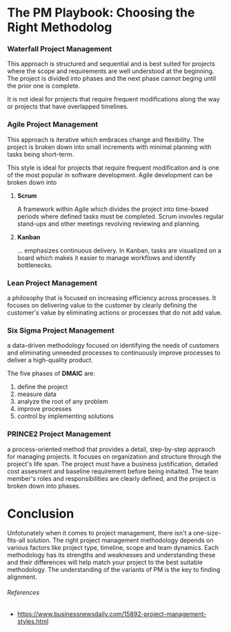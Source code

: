 # The PM Playbook: Choosing the Right Methodolog

### Waterfall Project Management

This approach is structured and sequential and is best suited for projects where the scope and requirements are well understood at the beginning. The project is divided into phases and the next phase cannot beging until the prior one is complete.

It is not ideal for projects that require frequent modifications along the way or projects that have overlapped timelines.

### Agile Project Management

This approach is iterative which embraces change and flexibility. The project is broken down into small increments with minimal planning with tasks being short-term.

This style is ideal for projects that require frequent modification and is one of the most popular in software development. Agile development can be broken down into

1.  **Scrum**

    A framework within Agile which divides the project into time-boxed periods where defined tasks must be completed. Scrum invovles regular stand-ups and other meetings revolving reviewing and planning.

2.  **Kanban**

    ... emphasizes continuous delivery. In Kanban, tasks are visualized on a board which makes it easier to manage workflows and identify bottlenecks.

### Lean Project Management

a philosophy that is focused on increasing efficiency across processes. It focuses on delivering value to the customer by clearly defining the customer's value by eliminating actions or processes that do not add value.

### Six Sigma Project Management

a data-driven methodology focused on identifying the needs of customers and eliminating unneeded processes to continuously improve processes to deliver a high-quality product.

The five phases of **DMAIC** are:

1. define the project
2. measure data
3. analyze the root of any problem
4. improve processes
5. control by implementing solutions

### PRINCE2 Project Management

a process-oriented method that provides a detail, step-by-step appraoch for managing projects. It focuses on organization and structure through the project's life span. The project must have a business justification, detailed cost assesment and baseline requirement before being initaited. The team member's roles and responsibilities are clearly defined, and the project is broken down into phases.

# Conclusion

Unfotunately when it comes to project management, there isn't a one-size-fits-all solution. The right project management methodology depends on various factors like project type, timeline, scope and team dynamics. Each methodology has its strengths and weaknesses and understanding these and their differences will help match your project to the best suitable methodology. The understanding of the variants of PM is the key to finding alignment.

###### References

- https://www.businessnewsdaily.com/15892-project-management-styles.html
